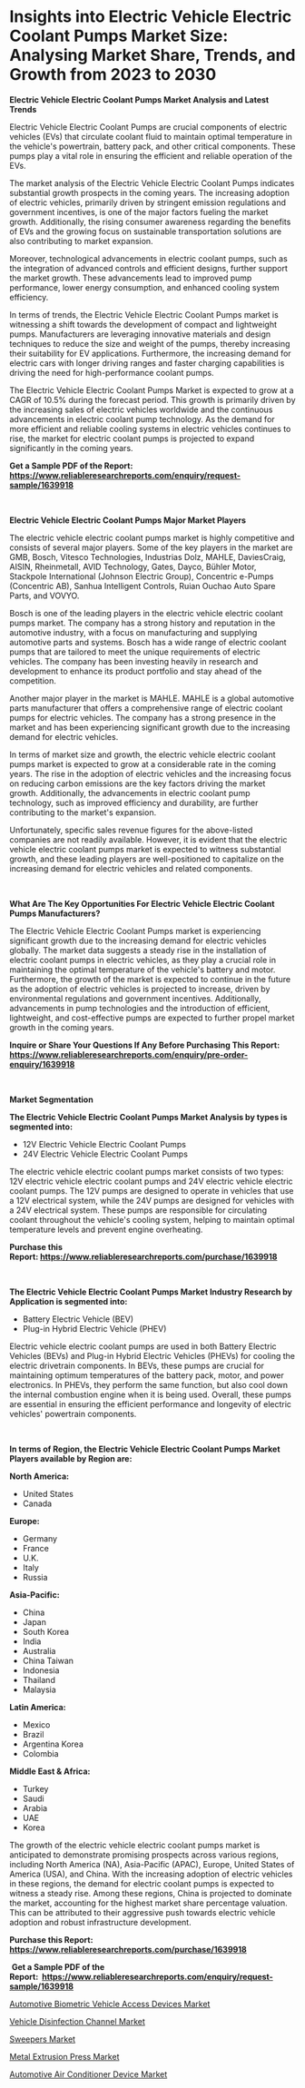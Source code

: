 <p><h1>Insights into Electric Vehicle Electric Coolant Pumps Market Size: Analysing Market Share, Trends, and Growth from 2023 to 2030</h1></p><p><strong>Electric Vehicle Electric Coolant Pumps Market Analysis and Latest Trends</strong></p>
<p><p>Electric Vehicle Electric Coolant Pumps are crucial components of electric vehicles (EVs) that circulate coolant fluid to maintain optimal temperature in the vehicle's powertrain, battery pack, and other critical components. These pumps play a vital role in ensuring the efficient and reliable operation of the EVs.</p><p>The market analysis of the Electric Vehicle Electric Coolant Pumps indicates substantial growth prospects in the coming years. The increasing adoption of electric vehicles, primarily driven by stringent emission regulations and government incentives, is one of the major factors fueling the market growth. Additionally, the rising consumer awareness regarding the benefits of EVs and the growing focus on sustainable transportation solutions are also contributing to market expansion.</p><p>Moreover, technological advancements in electric coolant pumps, such as the integration of advanced controls and efficient designs, further support the market growth. These advancements lead to improved pump performance, lower energy consumption, and enhanced cooling system efficiency.</p><p>In terms of trends, the Electric Vehicle Electric Coolant Pumps market is witnessing a shift towards the development of compact and lightweight pumps. Manufacturers are leveraging innovative materials and design techniques to reduce the size and weight of the pumps, thereby increasing their suitability for EV applications. Furthermore, the increasing demand for electric cars with longer driving ranges and faster charging capabilities is driving the need for high-performance coolant pumps.</p><p>The Electric Vehicle Electric Coolant Pumps Market is expected to grow at a CAGR of 10.5% during the forecast period. This growth is primarily driven by the increasing sales of electric vehicles worldwide and the continuous advancements in electric coolant pump technology. As the demand for more efficient and reliable cooling systems in electric vehicles continues to rise, the market for electric coolant pumps is projected to expand significantly in the coming years.</p></p>
<p><strong>Get a Sample PDF of the Report:&nbsp; <a href="https://www.reliableresearchreports.com/enquiry/request-sample/1639918">https://www.reliableresearchreports.com/enquiry/request-sample/1639918</a></strong></p>
<p>&nbsp;</p>
<p><strong>Electric Vehicle Electric Coolant Pumps Major Market Players</strong></p>
<p><p>The electric vehicle electric coolant pumps market is highly competitive and consists of several major players. Some of the key players in the market are GMB, Bosch, Vitesco Technologies, Industrias Dolz, MAHLE, DaviesCraig, AISIN, Rheinmetall, AVID Technology, Gates, Dayco, Bühler Motor, Stackpole International (Johnson Electric Group), Concentric e-Pumps (Concentric AB), Sanhua Intelligent Controls, Ruian Ouchao Auto Spare Parts, and VOVYO.</p><p>Bosch is one of the leading players in the electric vehicle electric coolant pumps market. The company has a strong history and reputation in the automotive industry, with a focus on manufacturing and supplying automotive parts and systems. Bosch has a wide range of electric coolant pumps that are tailored to meet the unique requirements of electric vehicles. The company has been investing heavily in research and development to enhance its product portfolio and stay ahead of the competition.</p><p>Another major player in the market is MAHLE. MAHLE is a global automotive parts manufacturer that offers a comprehensive range of electric coolant pumps for electric vehicles. The company has a strong presence in the market and has been experiencing significant growth due to the increasing demand for electric vehicles.</p><p>In terms of market size and growth, the electric vehicle electric coolant pumps market is expected to grow at a considerable rate in the coming years. The rise in the adoption of electric vehicles and the increasing focus on reducing carbon emissions are the key factors driving the market growth. Additionally, the advancements in electric coolant pump technology, such as improved efficiency and durability, are further contributing to the market's expansion.</p><p>Unfortunately, specific sales revenue figures for the above-listed companies are not readily available. However, it is evident that the electric vehicle electric coolant pumps market is expected to witness substantial growth, and these leading players are well-positioned to capitalize on the increasing demand for electric vehicles and related components.</p></p>
<p>&nbsp;</p>
<p><strong>What Are The Key Opportunities For Electric Vehicle Electric Coolant Pumps Manufacturers?</strong></p>
<p><p>The Electric Vehicle Electric Coolant Pumps market is experiencing significant growth due to the increasing demand for electric vehicles globally. The market data suggests a steady rise in the installation of electric coolant pumps in electric vehicles, as they play a crucial role in maintaining the optimal temperature of the vehicle's battery and motor. Furthermore, the growth of the market is expected to continue in the future as the adoption of electric vehicles is projected to increase, driven by environmental regulations and government incentives. Additionally, advancements in pump technologies and the introduction of efficient, lightweight, and cost-effective pumps are expected to further propel market growth in the coming years.</p></p>
<p><strong>Inquire or Share Your Questions If Any Before Purchasing This Report: <a href="https://www.reliableresearchreports.com/enquiry/pre-order-enquiry/1639918">https://www.reliableresearchreports.com/enquiry/pre-order-enquiry/1639918</a></strong></p>
<p>&nbsp;</p>
<p><strong>Market Segmentation</strong></p>
<p><strong>The Electric Vehicle Electric Coolant Pumps Market Analysis by types is segmented into:</strong></p>
<p><ul><li>12V Electric Vehicle Electric Coolant Pumps</li><li>24V Electric Vehicle Electric Coolant Pumps</li></ul></p>
<p><p>The electric vehicle electric coolant pumps market consists of two types: 12V electric vehicle electric coolant pumps and 24V electric vehicle electric coolant pumps. The 12V pumps are designed to operate in vehicles that use a 12V electrical system, while the 24V pumps are designed for vehicles with a 24V electrical system. These pumps are responsible for circulating coolant throughout the vehicle's cooling system, helping to maintain optimal temperature levels and prevent engine overheating.</p></p>
<p><strong>Purchase this Report:&nbsp;<a href="https://www.reliableresearchreports.com/purchase/1639918">https://www.reliableresearchreports.com/purchase/1639918</a></strong></p>
<p>&nbsp;</p>
<p><strong>The Electric Vehicle Electric Coolant Pumps Market Industry Research by Application is segmented into:</strong></p>
<p><ul><li>Battery Electric Vehicle (BEV)</li><li>Plug-in Hybrid Electric Vehicle (PHEV)</li></ul></p>
<p><p>Electric vehicle electric coolant pumps are used in both Battery Electric Vehicles (BEVs) and Plug-in Hybrid Electric Vehicles (PHEVs) for cooling the electric drivetrain components. In BEVs, these pumps are crucial for maintaining optimum temperatures of the battery pack, motor, and power electronics. In PHEVs, they perform the same function, but also cool down the internal combustion engine when it is being used. Overall, these pumps are essential in ensuring the efficient performance and longevity of electric vehicles' powertrain components.</p></p>
<p>&nbsp;</p>
<p><strong>In terms of Region, the Electric Vehicle Electric Coolant Pumps Market Players available by Region are:</strong></p>
<p>
    <p> <strong> North America: </strong>
        <ul>
            <li>United States</li>
            <li>Canada</li>
        </ul>
        </p> 
    <p> <strong> Europe: </strong>
        <ul>
            <li>Germany</li>
            <li>France</li>
            <li>U.K.</li>
            <li>Italy</li>
            <li>Russia</li>
        </ul>
        </p> 
    <p> <strong> Asia-Pacific: </strong>
        <ul>
            <li>China</li>
            <li>Japan</li>
            <li>South Korea</li>
            <li>India</li>
            <li>Australia</li>
            <li>China Taiwan</li>
            <li>Indonesia</li>
            <li>Thailand</li>
            <li>Malaysia</li>
        </ul>
        </p> 
    <p> <strong> Latin America: </strong>
        <ul>
            <li>Mexico</li>
            <li>Brazil</li>
            <li>Argentina Korea</li>
            <li>Colombia</li>
        </ul>
        </p> 
    <p> <strong> Middle East & Africa: </strong>
        <ul>
            <li>Turkey</li>
            <li>Saudi</li>
            <li>Arabia</li>
            <li>UAE</li>
            <li>Korea</li>
        </ul>
    </p>
    </p>
<p><p>The growth of the electric vehicle electric coolant pumps market is anticipated to demonstrate promising prospects across various regions, including North America (NA), Asia-Pacific (APAC), Europe, United States of America (USA), and China. With the increasing adoption of electric vehicles in these regions, the demand for electric coolant pumps is expected to witness a steady rise. Among these regions, China is projected to dominate the market, accounting for the highest market share percentage valuation. This can be attributed to their aggressive push towards electric vehicle adoption and robust infrastructure development.</p></p>
<p><strong>Purchase this Report: <a href="https://www.reliableresearchreports.com/purchase/1639918">https://www.reliableresearchreports.com/purchase/1639918</a></strong></p>
<p>&nbsp;<strong>Get a Sample PDF of the Report:&nbsp;&nbsp;<a href="https://www.reliableresearchreports.com/enquiry/request-sample/1639918">https://www.reliableresearchreports.com/enquiry/request-sample/1639918</a></strong></p>
<p><strong></strong></p>
<p><p><a href="https://github.com/Chiragrp25/Market-Research-Report-List-1/blob/main/automotive-biometric-vehicle-access-devices-market.md">Automotive Biometric Vehicle Access Devices Market</a></p><p><a href="https://www.linkedin.com/pulse/vehicle-disinfection-channel-market-size-share-amp-trends-9prye/">Vehicle Disinfection Channel Market</a></p><p><a href="https://medium.com/@stephenarmstrong52/sweepers-nbsp-market-focuses-on-market-share-size-and-projected-forecast-till-2030-e255a75c9178">Sweepers Market</a></p><p><a href="https://www.linkedin.com/pulse/decoding-metal-extrusion-press-market-deep-dive-latest-dfpwe/">Metal Extrusion Press Market</a></p><p><a href="https://github.com/YashRP12/Market-Research-Report-List-1/blob/main/automotive-air-conditioner-device-market.md">Automotive Air Conditioner Device Market</a></p></p>